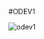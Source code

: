 #ODEV1

![odev1](https://github.com/barisbalcikoca1/TechcareerAndroidJavaBootcamp/assets/86593147/6ab3659f-048e-4d99-982f-37bc19c6660e)
